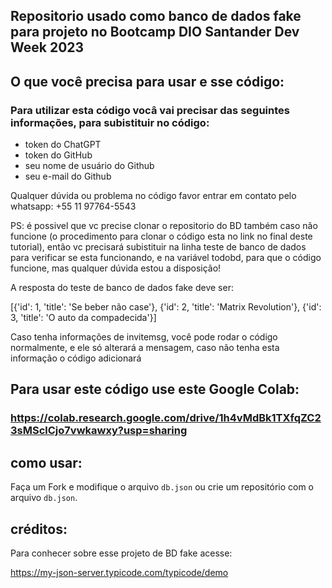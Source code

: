 ## Repositorio usado como banco de dados fake para projeto no Bootcamp DIO Santander Dev Week 2023

## O que você precisa para usar e sse código:

### Para utilizar esta código vocâ vai precisar das seguintes informações, para subistituir no código:

- token do ChatGPT
- token do GitHub
- seu nome de usuário do Github
- seu e-mail do Github

Qualquer dúvida ou problema no código favor entrar em contato pelo whatsapp: +55 11 97764-5543

PS: é possivel que vc precise clonar o repositorio do BD também caso não funcione (o procedimento para clonar o código esta no link no final deste tutorial), então vc precisará subistituir na linha teste de banco de dados para verificar se esta funcionando, e na variável todobd, para que o código funcione, mas qualquer dúvida estou a disposição!

A resposta do teste de banco de dados fake deve ser:

[{'id': 1, 'title': 'Se beber não case'}, {'id': 2, 'title': 'Matrix Revolution'}, {'id': 3, 'title': 'O auto da compadecida'}]

Caso tenha informações de invitemsg, você pode rodar o código normalmente, e ele só alterará a mensagem, caso não tenha esta informação o código adicionará

## Para usar este código use este Google Colab: 

### https://colab.research.google.com/drive/1h4vMdBk1TXfqZC23sMSclCjo7vwkawxy?usp=sharing

## como usar:

Faça um Fork e modifique o arquivo `db.json` ou crie um repositório com o arquivo `db.json`.

## créditos:

Para conhecer sobre esse projeto de BD fake acesse:

https://my-json-server.typicode.com/typicode/demo


